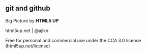 ## git and github

Big Picture by **HTML5 UP**

html5up.net | @ajlkn

Free for personal and commercial use under the CCA 3.0 license (html5up.net/license)
